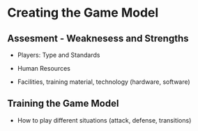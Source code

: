 # Creating the Game Model

<imageComponent pic="hero_2" />

## Assesment - Weaknesess and Strengths

- Players: Type and Standards

- Human Resources

- Facilities, training material, technology (hardware, software)

## Training the Game Model

- How to play different situations (attack, defense, transitions)